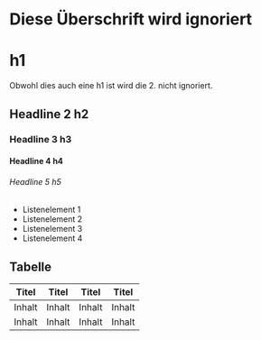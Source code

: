 # Diese Überschrift wird ignoriert

# h1 
Obwohl dies auch eine h1 ist wird die 2. nicht ignoriert.

## Headline 2 h2

### Headline 3 h3

#### Headline 4 h4

###### Headline 5 h5

- Listenelement 1
- Listenelement 2
- Listenelement 3
- Listenelement 4

## Tabelle

| Titel  | Titel  | Titel  | Titel  |
|--------|--------|--------|--------|
| Inhalt | Inhalt | Inhalt | Inhalt |
| Inhalt | Inhalt | Inhalt | Inhalt |
